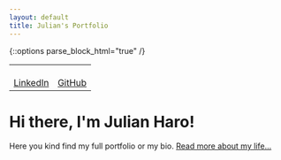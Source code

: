 ```yaml
---
layout: default
title: Julian's Portfolio
---
```

{::options parse_block_html="true" /}
<table class="mycenter table">
<tr>
<td class="wow slideInLeft" ><a href="https://https://www.linkedin.com/in/julian-haro-3a9a2681/"><i class="fab fa-linkedin fa-border"></i><br/>LinkedIn</a></td>
<td class="wow slideInDown" ><a href="https://www.github.com/ukachuku"><i class="fab fa-github-square  fa-border"></i><br/>GitHub</a></td>
</tr>
</table>

<div class="container">
<div class="blurb">
<h1>Hi there, I'm Julian Haro!</h1>
<p>Here you kind find my full portfolio or my bio. <a href="/about">Read more about my life...</a></p>
</div><!-- /.blurb -->

